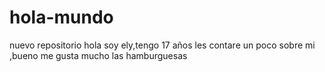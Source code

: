 # hola-mundo
nuevo repositorio
hola soy ely,tengo 17 años les contare un poco sobre mi ,bueno me gusta mucho las hamburguesas
